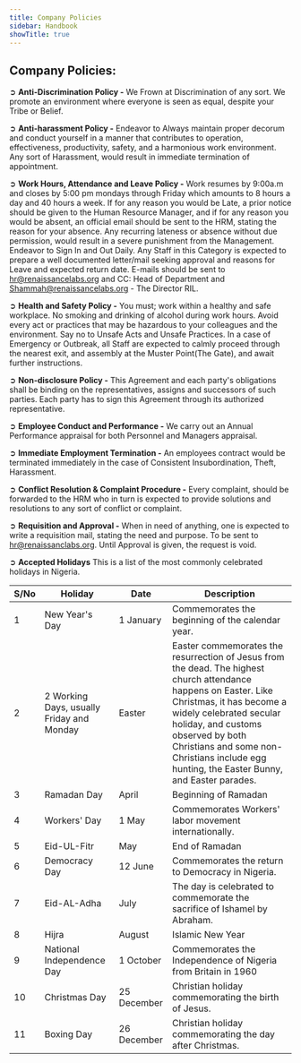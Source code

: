 ```yaml
---
title: Company Policies
sidebar: Handbook
showTitle: true
---
```



## Company Policies: 

➲ **Anti-Discrimination Policy -** We Frown at Discrimination of any sort. We promote an environment where everyone is seen as equal, despite your Tribe or Belief. 

➲ **Anti-harassment Policy -** Endeavor to Always maintain proper decorum and conduct yourself in a manner that contributes to operation, effectiveness, productivity, safety, and a harmonious work environment. Any sort of Harassment, would result in immediate termination of appointment.
 
➲ **Work Hours, Attendance and Leave Policy -** Work resumes by 9:00a.m and closes by 5:00 pm mondays through Friday which amounts to 8 hours a day and 40 hours a week. If for any reason you would be Late, a prior notice should be given to the Human Resource Manager, and if for any reason you would be absent, an official email should be sent to the HRM, stating the reason for your absence. Any recurring lateness or absence without due permission, would result in a severe punishment from the Management. Endeavor to Sign In and Out Daily. Any Staff in this Category is expected to prepare a well documented letter/mail seeking approval and reasons for Leave and expected return date. E-mails should be sent to hr@renaissancelabs.org and CC: Head of Department and Shammah@renaissancelabs.org - The Director RIL.

➲ **Health and Safety Policy -** You must; work within a healthy and safe workplace. No smoking and drinking of alcohol during work hours.  Avoid every act or practices that may be hazardous to your colleagues and the environment. Say no to Unsafe Acts and Unsafe Practices. In a  case of Emergency or Outbreak, all Staff are expected to calmly proceed through the nearest exit, and assembly at the Muster Point(The Gate), and await further instructions.

➲ **Non-disclosure Policy -** This Agreement and each party's obligations shall be binding on the representatives, assigns and successors of such parties. Each party has to sign this Agreement through its authorized representative.

➲ **Employee Conduct and Performance -** We carry out an Annual Performance appraisal for both Personnel and Managers appraisal.

➲ **Immediate Employment Termination -** An employees contract would be terminated immediately in the case of Consistent Insubordination, Theft, Harassment.

➲ **Conflict Resolution & Complaint Procedure -** Every complaint, should be forwarded to the HRM who in turn is expected to provide solutions and resolutions to any sort of conflict or complaint.

➲ **Requisition and Approval -** When in need of anything, one is expected to write a requisition mail, stating the need and purpose. To be sent to hr@renaissanclabs.org. Until Approval is given, the request is void.

➲ **Accepted Holidays**
This is a list of the most commonly celebrated holidays in Nigeria.


| S/No | Holiday | Date | Description |        
|---------|--------------|--------------|-----------------------------|
| 1 | New Year's Day | 1 January | Commemorates the beginning of the calendar year.
| 2 | 2 Working Days, usually Friday and Monday | Easter | Easter commemorates the resurrection of Jesus from the dead. The highest church attendance happens on Easter. Like Christmas, it has become a widely celebrated secular holiday, and customs observed by both Christians and some non-Christians include egg hunting, the Easter Bunny, and Easter parades.|
| 3 | Ramadan Day | April | Beginning of Ramadan |
| 4 | Workers' Day | 1 May | Commemorates Workers' labor movement internationally.
| 5 | Eid-UL-Fitr | May | End of Ramadan|
| 6 | Democracy Day | 12 June | Commemorates the return to Democracy in Nigeria. |
| 7 | Eid-AL-Adha | July | The day is celebrated to commemorate the sacrifice of Ishamel by Abraham.|
| 8 | Hijra | August | Islamic New Year |
| 9 | National Independence Day | 1 October | Commemorates the Independence of Nigeria from Britain in 1960 |
| 10 | Christmas Day | 25 December | Christian holiday commemorating the birth of Jesus.|
| 11 | Boxing Day | 26 December | Christian holiday commemorating the day after Christmas.|




















